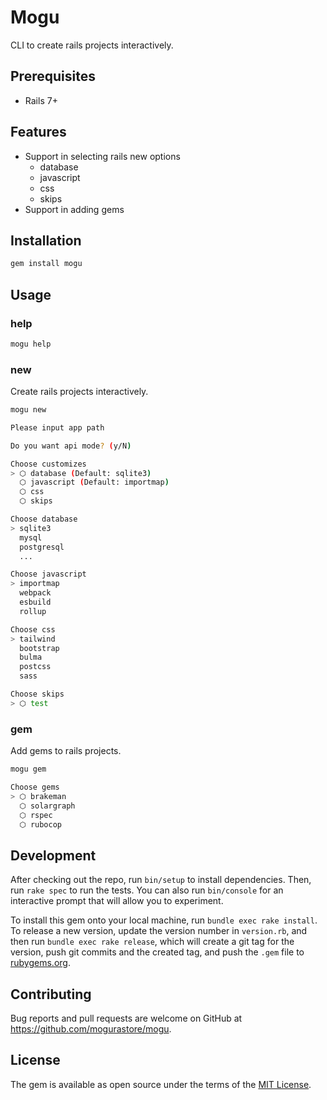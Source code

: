 # Mogu

CLI to create rails projects interactively.

## Prerequisites

- Rails 7+

## Features

- Support in selecting rails new options
  - database
  - javascript
  - css
  - skips
- Support in adding gems

## Installation

```bash
gem install mogu
```

## Usage

### help

```bash
mogu help
```

### new

Create rails projects interactively.

```bash
mogu new
```

```bash
Please input app path

Do you want api mode? (y/N)

Choose customizes
> ⬡ database (Default: sqlite3)
  ⬡ javascript (Default: importmap)
  ⬡ css
  ⬡ skips

Choose database
> sqlite3
  mysql
  postgresql
  ...

Choose javascript
> importmap
  webpack
  esbuild
  rollup

Choose css
> tailwind
  bootstrap
  bulma
  postcss
  sass

Choose skips
> ⬡ test
```

### gem

Add gems to rails projects.

```bash
mogu gem
```

```bash
Choose gems
> ⬡ brakeman
  ⬡ solargraph
  ⬡ rspec
  ⬡ rubocop
```

## Development

After checking out the repo, run `bin/setup` to install dependencies. Then, run `rake spec` to run the tests. You can also run `bin/console` for an interactive prompt that will allow you to experiment.

To install this gem onto your local machine, run `bundle exec rake install`. To release a new version, update the version number in `version.rb`, and then run `bundle exec rake release`, which will create a git tag for the version, push git commits and the created tag, and push the `.gem` file to [rubygems.org](https://rubygems.org).

## Contributing

Bug reports and pull requests are welcome on GitHub at https://github.com/mogurastore/mogu.

## License

The gem is available as open source under the terms of the [MIT License](https://opensource.org/licenses/MIT).
